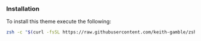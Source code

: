 ### Installation

To install this theme execute the following:
```zsh
zsh -c "$(curl -fsSL https://raw.githubusercontent.com/keith-gamble/zsh-theme/master/install.sh)" && source ~/.zshrc
```
